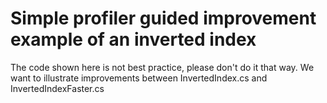 ﻿# Simple profiler guided improvement example of an inverted index

The code shown here is not best practice, please don't do it that way. We want to illustrate improvements between InvertedIndex.cs and InvertedIndexFaster.cs